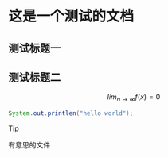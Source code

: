 # 这是一个测试的文档

## 测试标题一

## 测试标题二

$$lim_{n \rightarrow \infty} f(x)=0$$

```Java
System.out.printlen("hello world");
```

>[!tip]
>有意思的文件
